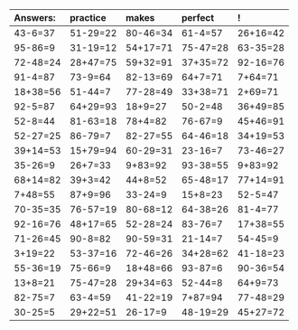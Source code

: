 | Answers: | practice | makes | perfect | ! |
| :--- | :--- | :--- | :--- | :--- |
| 43-6=37 | 51-29=22 | 80-46=34 | 61-4=57 | 26+16=42 | 
| 95-86=9 | 31-19=12 | 54+17=71 | 75-47=28 | 63-35=28 | 
| 72-48=24 | 28+47=75 | 59+32=91 | 37+35=72 | 92-16=76 | 
| 91-4=87 | 73-9=64 | 82-13=69 | 64+7=71 | 7+64=71 | 
| 18+38=56 | 51-44=7 | 77-28=49 | 33+38=71 | 2+69=71 | 
| 92-5=87 | 64+29=93 | 18+9=27 | 50-2=48 | 36+49=85 | 
| 52-8=44 | 81-63=18 | 78+4=82 | 76-67=9 | 45+46=91 | 
| 52-27=25 | 86-79=7 | 82-27=55 | 64-46=18 | 34+19=53 | 
| 39+14=53 | 15+79=94 | 60-29=31 | 23-16=7 | 73-46=27 | 
| 35-26=9 | 26+7=33 | 9+83=92 | 93-38=55 | 9+83=92 | 
| 68+14=82 | 39+3=42 | 44+8=52 | 65-48=17 | 77+14=91 | 
| 7+48=55 | 87+9=96 | 33-24=9 | 15+8=23 | 52-5=47 | 
| 70-35=35 | 76-57=19 | 80-68=12 | 64-38=26 | 81-4=77 | 
| 92-16=76 | 48+17=65 | 52-28=24 | 83-76=7 | 17+38=55 | 
| 71-26=45 | 90-8=82 | 90-59=31 | 21-14=7 | 54-45=9 | 
| 3+19=22 | 53-37=16 | 72-46=26 | 34+28=62 | 41-18=23 | 
| 55-36=19 | 75-66=9 | 18+48=66 | 93-87=6 | 90-36=54 | 
| 13+8=21 | 75-47=28 | 29+34=63 | 52-44=8 | 64+9=73 | 
| 82-75=7 | 63-4=59 | 41-22=19 | 7+87=94 | 77-48=29 | 
| 30-25=5 | 29+22=51 | 26-17=9 | 48-19=29 | 45+27=72 | 
